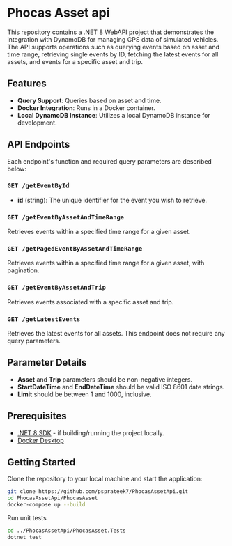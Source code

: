 # Phocas Asset api

This repository contains a .NET 8 WebAPI project that demonstrates the integration with DynamoDB for managing GPS data of simulated vehicles. The API supports operations such as querying events based on asset and time range, retrieving single events by ID, fetching the latest events for all assets, and events for a specific asset and trip.

## Features

- **Query Support**: Queries based on asset and time.
- **Docker Integration**: Runs in a Docker container.
- **Local DynamoDB Instance**: Utilizes a local DynamoDB instance for development.

## API Endpoints

Each endpoint's function and required query parameters are described below:

### `GET /getEventById`
- **id** (string): The unique identifier for the event you wish to retrieve.

### `GET /getEventByAssetAndTimeRange`
Retrieves events within a specified time range for a given asset.

### `GET /getPagedEventByAssetAndTimeRange`
Retrieves events within a specified time range for a given asset, with pagination.

### `GET /getEventByAssetAndTrip`
Retrieves events associated with a specific asset and trip.

### `GET /getLatestEvents`
Retrieves the latest events for all assets. This endpoint does not require any query parameters.

## Parameter Details
- **Asset** and **Trip** parameters should be non-negative integers.
- **StartDateTime** and **EndDateTime** should be valid ISO 8601 date strings.
- **Limit** should be between 1 and 1000, inclusive.


## Prerequisites

- [.NET 8 SDK](https://dotnet.microsoft.com/en-us/download/dotnet/8.0) - if building/running the project locally.
- [Docker Desktop](https://www.docker.com/products/docker-desktop)

## Getting Started

Clone the repository to your local machine and start the application:

```bash
git clone https://github.com/psprateek7/PhocasAssetApi.git
cd PhocasAssetApi/PhocasAsset
docker-compose up --build
```

Run unit tests
```bash
cd ../PhocasAssetApi/PhocasAsset.Tests
dotnet test
```
